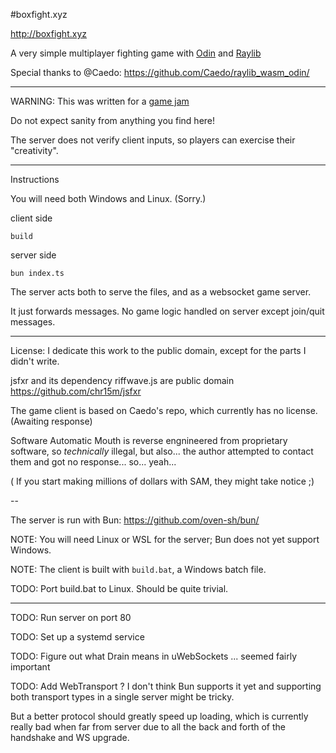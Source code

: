#boxfight.xyz

http://boxfight.xyz

A very simple multiplayer fighting game with [Odin](https://github.com/odin-lang/Odin) and [Raylib](https://github.com/raysan5/raylib)

Special thanks to @Caedo: https://github.com/Caedo/raylib_wasm_odin/

---

WARNING: This was written for a [game jam](https://www.youtube.com/watch?v=NbhYi_I5T4A)

Do not expect sanity from anything you find here!

The server does not verify client inputs, so players can exercise their "creativity".

---

Instructions

You will need both Windows and Linux. (Sorry.)

client side

`build`

server side

`bun index.ts`

The server acts both to serve the files, and as a websocket game server.

It just forwards messages. No game logic handled on server except join/quit messages.

---

License: I dedicate this work to the public domain, except for the parts I didn't write.

jsfxr and its dependency riffwave.js are public domain https://github.com/chr15m/jsfxr

The game client is based on Caedo's repo, which currently has no license. (Awaiting response)

Software Automatic Mouth is reverse engnineered from proprietary software, so *technically* illegal, but also... the author attempted to contact them and got no response... so... yeah...

( If you start making millions of dollars with SAM, they might take notice ;)

--

The server is run with Bun: https://github.com/oven-sh/bun/

NOTE: You will need Linux or WSL for the server; Bun does not yet support Windows.

NOTE: The client is built with `build.bat`, a Windows batch file.

TODO: Port build.bat to Linux. Should be quite trivial.

---

TODO: Run server on port 80

TODO: Set up a systemd service

TODO: Figure out what Drain means in uWebSockets ... seemed fairly important

TODO: Add WebTransport ? I don't think Bun supports it yet and supporting both transport types in a single server might be tricky.

But a better protocol should greatly speed up loading, which is currently really bad when far from server due to all the back and forth of the handshake and WS upgrade.

